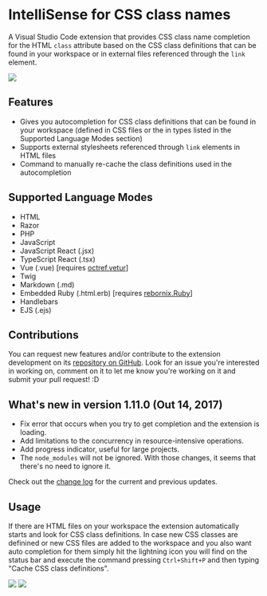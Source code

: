 # IntelliSense for CSS class names

A Visual Studio Code extension that provides CSS class name completion for the HTML `class` attribute based on the CSS class definitions that can be found in your workspace or in external files referenced through the `link` element.

![](https://i.imgur.com/5crMfTj.gif)

## Features
* Gives you autocompletion for CSS class definitions that can be found in your workspace (defined in CSS files or the in types listed in the Supported Language Modes section)
* Supports external stylesheets referenced through `link` elements in HTML files
* Command to manually re-cache the class definitions used in the autocompletion

## Supported Language Modes
* HTML
* Razor
* PHP
* JavaScript
* JavaScript React (.jsx)
* TypeScript React (.tsx)
* Vue (.vue) [requires [octref.vetur](https://marketplace.visualstudio.com/items?itemName=octref.vetur)]
* Twig
* Markdown (.md)
* Embedded Ruby (.html.erb) [requires [rebornix.Ruby](https://marketplace.visualstudio.com/items?itemName=rebornix.Ruby)]
* Handlebars
* EJS (.ejs)

## Contributions
You can request new features and/or contribute to the extension development on its [repository on GitHub](https://github.com/Zignd/HTML-CSS-Class-Completion/issues). Look for an issue you're interested in working on, comment on it to let me know you're working on it and submit your pull request! :D

## What's new in version 1.11.0 (Out 14, 2017)
* Fix error that occurs when you try to get completion and the extension is loading.
* Add limitations to the concurrency in resource-intensive operations.
* Add progress indicator, useful for large projects.
* The `node_modules` will not be ignored. With those changes, it seems that there's no need to ignore it.

Check out the [change log](https://github.com/zignd/HTML-CSS-Class-Completion/blob/master/CHANGELOG.md) for the current and previous updates.

## Usage
If there are HTML files on your workspace the extension automatically starts and look for CSS class definitions. In case new CSS classes are definined or new CSS files are added to the workspace and you also want auto completion for them simply hit the lightning icon you will find on the status bar and execute the command pressing `Ctrl+Shift+P` and then typing "Cache CSS class definitions".

![](https://i.imgur.com/O7NjEUW.gif)
![](https://i.imgur.com/uyiXqMb.gif)
